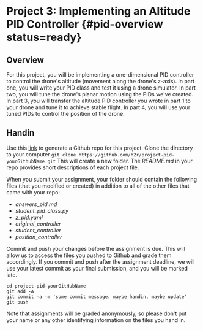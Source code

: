 # Project 3: Implementing an Altitude PID Controller {#pid-overview status=ready}

## Overview
For this project, you will be implementing a one-dimensional PID controller to control the drone's altitude (movement along the drone's z-axis). In part one, you will write your PID class and test it using a drone simulator. In part two, you will tune the drone's planar motion using the PIDs we've created. In part 3, you will transfer the altitude PID controller you wrote in part 1 to your drone and tune it to achieve stable flight. In part 4, you will use your tuned PIDs to control the position of the drone.

## Handin
Use this [link](https://classroom.github.com/a/zIURx-ph) to generate a Github repo for this project. Clone the directory to your computer `git clone https://github.com/h2r/project-pid-yourGithubName.git` This will create a new folder. The _README.md_ in your repo provides short descriptions of each project file.

When you submit your assignment, your folder should contain the following files (that you modified or created) in addition to all of the other files that came with your repo:

* _answers_pid.md_
* _student_pid_class.py_
* _z_pid.yaml_
* <i>original_controller</i>
* <i>student_controller</i>
* <i>position_controller</i>

Commit and push your changes before the assignment is due. This will allow us to access the files you pushed to Github and grade them accordingly. If you commit and push after the assignment deadline, we will use your latest commit as your final submission, and you will be marked late.

```
cd project-pid-yourGitHubName
git add -A
git commit -a -m 'some commit message. maybe handin, maybe update'
git push
```

Note that assignments will be graded anonymously, so please don't put your name or any other identifying information on the files you hand in.
